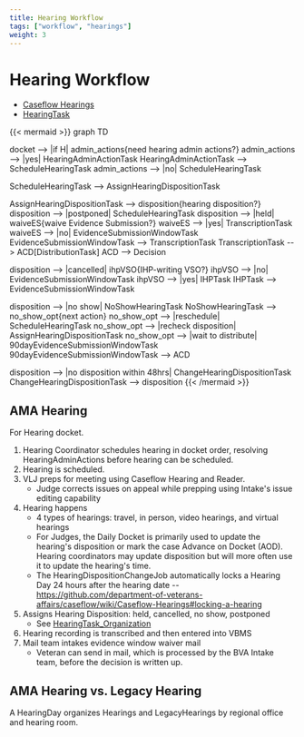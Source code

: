 ```yaml
---
title: Hearing Workflow
tags: ["workflow", "hearings"]
weight: 3
---
```

# Hearing Workflow

* [Caseflow Hearings](https://github.com/department-of-veterans-affairs/caseflow/wiki/Caseflow-Hearings)
* [HearingTask](/trees/task_descr/HearingTask_Organization.md)

{{< mermaid >}}
graph TD

docket --> |if H| admin_actions{need hearing admin actions?}
admin_actions --> |yes| HearingAdminActionTask
HearingAdminActionTask --> ScheduleHearingTask
admin_actions --> |no| ScheduleHearingTask

ScheduleHearingTask --> AssignHearingDispositionTask

AssignHearingDispositionTask --> disposition{hearing disposition?}
disposition --> |postponed| ScheduleHearingTask
disposition --> |held| waiveES{waive Evidence Submission?}
waiveES --> |yes| TranscriptionTask
waiveES --> |no| EvidenceSubmissionWindowTask
EvidenceSubmissionWindowTask --> TranscriptionTask
TranscriptionTask --> ACD[DistributionTask]
ACD --> Decision


disposition --> |cancelled| ihpVSO{IHP-writing VSO?}
ihpVSO --> |no| EvidenceSubmissionWindowTask
ihpVSO --> |yes| IHPTask
IHPTask --> EvidenceSubmissionWindowTask

disposition --> |no show| NoShowHearingTask
NoShowHearingTask --> no_show_opt{next action}
no_show_opt --> |reschedule| ScheduleHearingTask
no_show_opt --> |recheck disposition| AssignHearingDispositionTask
no_show_opt --> |wait to distribute| 90dayEvidenceSubmissionWindowTask
90dayEvidenceSubmissionWindowTask --> ACD

disposition --> |no disposition within 48hrs| ChangeHearingDispositionTask
ChangeHearingDispositionTask --> disposition
{{< /mermaid >}}


## AMA Hearing

For Hearing docket.

1. Hearing Coordinator schedules hearing in docket order, resolving HearingAdminActions before hearing can be scheduled.
2. Hearing is scheduled.
3. VLJ preps for meeting using Caseflow Hearing and Reader.
   * Judge corrects issues on appeal while prepping using Intake's issue editing capability
4. Hearing happens
   * 4 types of hearings: travel, in person, video hearings, and virtual hearings
   * For Judges, the Daily Docket is primarily used to update the hearing's disposition or mark the case Advance on Docket (AOD). Hearing coordinators may update disposition but will more often use it to update the hearing's time.
   * The HearingDispositionChangeJob automatically locks a Hearing Day 24 hours after the hearing date -- https://github.com/department-of-veterans-affairs/caseflow/wiki/Caseflow-Hearings#locking-a-hearing
5. Assigns Hearing Disposition: held, cancelled, no show, postponed
   * See [HearingTask_Organization](/trees/task_descr/HearingTask_Organization.md)
6. Hearing recording is transcribed and then entered into VBMS
7. Mail team intakes evidence window waiver mail
   * Veteran can send in mail, which is processed by the BVA Intake team, before the decision is written up.


## AMA Hearing vs. Legacy Hearing

A HearingDay organizes Hearings and LegacyHearings by regional office and hearing room.


